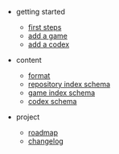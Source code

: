 - getting started

  - [first steps](getting-started/first-steps.md)
  - [add a game](getting-started/add-game.md)
  - [add a codex](getting-started/add-codex.md)

- content
  - [format](content/format.md)
  - [repository index schema](content/repository-index-schema.md)
  - [game index schema](content/game-index-schema.md)
  - [codex schema](content/codex-schema.md)

- project
  - [roadmap](project/roadmap.md)
  - [changelog](project/changelog.md)